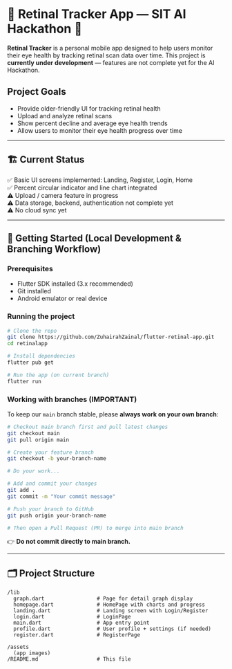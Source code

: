 # 📱 Retinal Tracker App — SIT AI Hackathon 🚧

**Retinal Tracker** is a personal mobile app designed to help users monitor their eye health by tracking retinal scan data over time. This project is **currently under development** — features are not complete yet for the AI Hackathon.

## Project Goals

- Provide older-friendly UI for tracking retinal health
- Upload and analyze retinal scans
- Show percent decline and average eye health trends
- Allow users to monitor their eye health progress over time

---

## 🏗 Current Status

✅ Basic UI screens implemented: Landing, Register, Login, Home  
✅ Percent circular indicator and line chart integrated  
⚠️ Upload / camera feature in progress  
⚠️ Data storage, backend, authentication not complete yet  
⚠️ No cloud sync yet  

---

## 🚀 Getting Started (Local Development & Branching Workflow)

### Prerequisites

- Flutter SDK installed (3.x recommended)
- Git installed
- Android emulator or real device

### Running the project

```bash
# Clone the repo
git clone https://github.com/ZuhairahZainal/flutter-retinal-app.git
cd retinalapp

# Install dependencies
flutter pub get

# Run the app (on current branch)
flutter run
```

### Working with branches (IMPORTANT)

To keep our `main` branch stable, please **always work on your own branch**:

```bash
# Checkout main branch first and pull latest changes
git checkout main
git pull origin main

# Create your feature branch
git checkout -b your-branch-name

# Do your work...

# Add and commit your changes
git add .
git commit -m "Your commit message"

# Push your branch to GitHub
git push origin your-branch-name

# Then open a Pull Request (PR) to merge into main branch
```

👉 **Do not commit directly to main branch.**  

---

## 🗂 Project Structure

```plaintext
/lib
  graph.dart                 # Page for detail graph display
  homepage.dart              # HomePage with charts and progress
  landing.dart               # Landing screen with Login/Register
  login.dart                 # LoginPage
  main.dart                  # App entry point
  profile.dart               # User profile + settings (if needed)
  register.dart              # RegisterPage
  
/assets
  (app images)
/README.md                   # This file 
```
